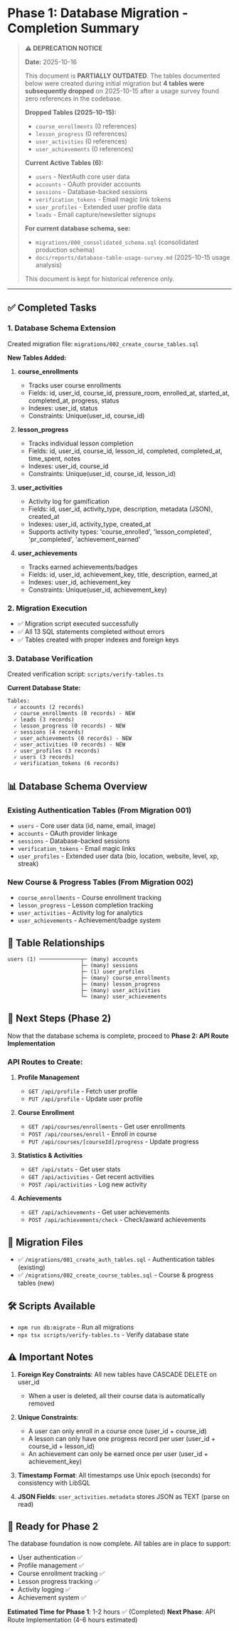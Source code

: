 # Phase 1: Database Migration - Completion Summary

> **⚠️ DEPRECATION NOTICE**
>
> **Date:** 2025-10-16
>
> This document is **PARTIALLY OUTDATED**. The tables documented below were created during initial migration but **4 tables were subsequently dropped** on 2025-10-15 after a usage survey found zero references in the codebase.
>
> **Dropped Tables (2025-10-15):**
> - `course_enrollments` (0 references)
> - `lesson_progress` (0 references)
> - `user_activities` (0 references)
> - `user_achievements` (0 references)
>
> **Current Active Tables (6):**
> - `users` - NextAuth core user data
> - `accounts` - OAuth provider accounts
> - `sessions` - Database-backed sessions
> - `verification_tokens` - Email magic link tokens
> - `user_profiles` - Extended user profile data
> - `leads` - Email capture/newsletter signups
>
> **For current database schema, see:**
> - `migrations/000_consolidated_schema.sql` (consolidated production schema)
> - `docs/reports/database-table-usage-survey.md` (2025-10-15 usage analysis)
>
> This document is kept for historical reference only.

---

## ✅ Completed Tasks

### 1. Database Schema Extension
Created migration file: `migrations/002_create_course_tables.sql`

**New Tables Added:**

1. **course_enrollments**
   - Tracks user course enrollments
   - Fields: id, user_id, course_id, pressure_room, enrolled_at, started_at, completed_at, progress, status
   - Indexes: user_id, status
   - Constraints: Unique(user_id, course_id)

2. **lesson_progress**
   - Tracks individual lesson completion
   - Fields: id, user_id, course_id, lesson_id, completed, completed_at, time_spent, notes
   - Indexes: user_id, course_id
   - Constraints: Unique(user_id, course_id, lesson_id)

3. **user_activities**
   - Activity log for gamification
   - Fields: id, user_id, activity_type, description, metadata (JSON), created_at
   - Indexes: user_id, activity_type, created_at
   - Supports activity types: 'course_enrolled', 'lesson_completed', 'pr_completed', 'achievement_earned'

4. **user_achievements**
   - Tracks earned achievements/badges
   - Fields: id, user_id, achievement_key, title, description, earned_at
   - Indexes: user_id, achievement_key
   - Constraints: Unique(user_id, achievement_key)

### 2. Migration Execution
- ✅ Migration script executed successfully
- ✅ All 13 SQL statements completed without errors
- ✅ Tables created with proper indexes and foreign keys

### 3. Database Verification
Created verification script: `scripts/verify-tables.ts`

**Current Database State:**
```
Tables:
  ✓ accounts (2 records)
  ✓ course_enrollments (0 records) - NEW
  ✓ leads (3 records)
  ✓ lesson_progress (0 records) - NEW
  ✓ sessions (4 records)
  ✓ user_achievements (0 records) - NEW
  ✓ user_activities (0 records) - NEW
  ✓ user_profiles (3 records)
  ✓ users (3 records)
  ✓ verification_tokens (6 records)
```

## 📊 Database Schema Overview

### Existing Authentication Tables (From Migration 001)
- `users` - Core user data (id, name, email, image)
- `accounts` - OAuth provider linkage
- `sessions` - Database-backed sessions
- `verification_tokens` - Email magic links
- `user_profiles` - Extended user data (bio, location, website, level, xp, streak)

### New Course & Progress Tables (From Migration 002)
- `course_enrollments` - Course enrollment tracking
- `lesson_progress` - Lesson completion tracking
- `user_activities` - Activity log for analytics
- `user_achievements` - Achievement/badge system

## 🔗 Table Relationships

```
users (1) ─────────────┬─ (many) accounts
                       ├─ (many) sessions
                       ├─ (1) user_profiles
                       ├─ (many) course_enrollments
                       ├─ (many) lesson_progress
                       ├─ (many) user_activities
                       └─ (many) user_achievements
```

## 🎯 Next Steps (Phase 2)

Now that the database schema is complete, proceed to **Phase 2: API Route Implementation**

### API Routes to Create:

1. **Profile Management**
   - `GET /api/profile` - Fetch user profile
   - `PUT /api/profile` - Update user profile

2. **Course Enrollment**
   - `GET /api/courses/enrollments` - Get user enrollments
   - `POST /api/courses/enroll` - Enroll in course
   - `PUT /api/courses/[courseId]/progress` - Update progress

3. **Statistics & Activities**
   - `GET /api/stats` - Get user stats
   - `GET /api/activities` - Get recent activities
   - `POST /api/activities` - Log new activity

4. **Achievements**
   - `GET /api/achievements` - Get user achievements
   - `POST /api/achievements/check` - Check/award achievements

## 📝 Migration Files

- ✅ `/migrations/001_create_auth_tables.sql` - Authentication tables (existing)
- ✅ `/migrations/002_create_course_tables.sql` - Course & progress tables (new)

## 🛠️ Scripts Available

- `npm run db:migrate` - Run all migrations
- `npx tsx scripts/verify-tables.ts` - Verify database state

## ⚠️ Important Notes

1. **Foreign Key Constraints**: All new tables have CASCADE DELETE on user_id
   - When a user is deleted, all their course data is automatically removed

2. **Unique Constraints**:
   - A user can only enroll in a course once (user_id + course_id)
   - A lesson can only have one progress record per user (user_id + course_id + lesson_id)
   - An achievement can only be earned once per user (user_id + achievement_key)

3. **Timestamp Format**: All timestamps use Unix epoch (seconds) for consistency with LibSQL

4. **JSON Fields**: `user_activities.metadata` stores JSON as TEXT (parse on read)

## 🚀 Ready for Phase 2

The database foundation is now complete. All tables are in place to support:
- User authentication ✅
- Profile management ✅
- Course enrollment tracking ✅
- Lesson progress tracking ✅
- Activity logging ✅
- Achievement system ✅

**Estimated Time for Phase 1**: 1-2 hours ✅ (Completed)
**Next Phase**: API Route Implementation (4-6 hours estimated)
